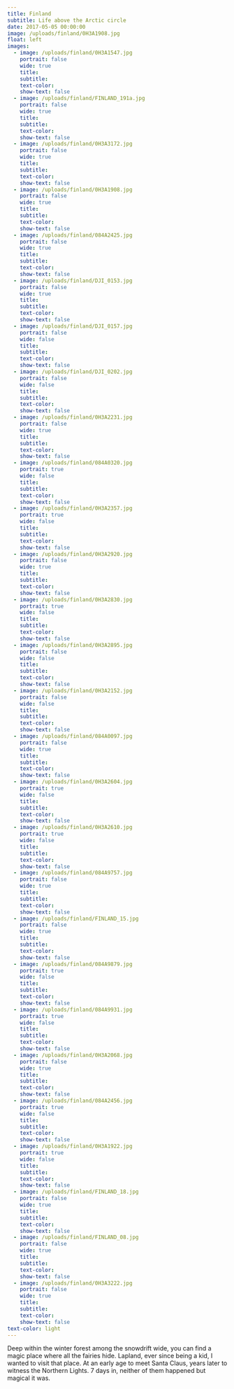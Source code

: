 ```yaml
---
title: Finland
subtitle: Life above the Arctic circle
date: 2017-05-05 00:00:00
image: /uploads/finland/0H3A1908.jpg
float: left
images:
  - image: /uploads/finland/0H3A1547.jpg
    portrait: false
    wide: true
    title:
    subtitle:
    text-color:
    show-text: false
  - image: /uploads/finland/FINLAND_191a.jpg
    portrait: false
    wide: true
    title:
    subtitle:
    text-color:
    show-text: false
  - image: /uploads/finland/0H3A3172.jpg
    portrait: false
    wide: true
    title:
    subtitle:
    text-color:
    show-text: false
  - image: /uploads/finland/0H3A1908.jpg
    portrait: false
    wide: true
    title:
    subtitle:
    text-color:
    show-text: false
  - image: /uploads/finland/084A2425.jpg
    portrait: false
    wide: true
    title:
    subtitle:
    text-color:
    show-text: false
  - image: /uploads/finland/DJI_0153.jpg
    portrait: false
    wide: true
    title:
    subtitle:
    text-color:
    show-text: false
  - image: /uploads/finland/DJI_0157.jpg
    portrait: false
    wide: false
    title:
    subtitle:
    text-color:
    show-text: false
  - image: /uploads/finland/DJI_0202.jpg
    portrait: false
    wide: false
    title:
    subtitle:
    text-color:
    show-text: false
  - image: /uploads/finland/0H3A2231.jpg
    portrait: false
    wide: true
    title:
    subtitle:
    text-color:
    show-text: false
  - image: /uploads/finland/084A0320.jpg
    portrait: true
    wide: false
    title:
    subtitle:
    text-color:
    show-text: false
  - image: /uploads/finland/0H3A2357.jpg
    portrait: true
    wide: false
    title:
    subtitle:
    text-color:
    show-text: false
  - image: /uploads/finland/0H3A2920.jpg
    portrait: false
    wide: true
    title:
    subtitle:
    text-color:
    show-text: false
  - image: /uploads/finland/0H3A2830.jpg
    portrait: true
    wide: false
    title:
    subtitle:
    text-color:
    show-text: false
  - image: /uploads/finland/0H3A2895.jpg
    portrait: false
    wide: false
    title:
    subtitle:
    text-color:
    show-text: false
  - image: /uploads/finland/0H3A2152.jpg
    portrait: false
    wide: false
    title:
    subtitle:
    text-color:
    show-text: false
  - image: /uploads/finland/084A0097.jpg
    portrait: false
    wide: true
    title:
    subtitle:
    text-color:
    show-text: false
  - image: /uploads/finland/0H3A2604.jpg
    portrait: true
    wide: false
    title:
    subtitle:
    text-color:
    show-text: false
  - image: /uploads/finland/0H3A2610.jpg
    portrait: true
    wide: false
    title:
    subtitle:
    text-color:
    show-text: false
  - image: /uploads/finland/084A9757.jpg
    portrait: false
    wide: true
    title:
    subtitle:
    text-color:
    show-text: false
  - image: /uploads/finland/FINLAND_15.jpg
    portrait: false
    wide: true
    title:
    subtitle:
    text-color:
    show-text: false
  - image: /uploads/finland/084A9879.jpg
    portrait: true
    wide: false
    title:
    subtitle:
    text-color:
    show-text: false
  - image: /uploads/finland/084A9931.jpg
    portrait: true
    wide: false
    title:
    subtitle:
    text-color:
    show-text: false
  - image: /uploads/finland/0H3A2068.jpg
    portrait: false
    wide: true
    title:
    subtitle:
    text-color:
    show-text: false
  - image: /uploads/finland/084A2456.jpg
    portrait: true
    wide: false
    title:
    subtitle:
    text-color:
    show-text: false
  - image: /uploads/finland/0H3A1922.jpg
    portrait: true
    wide: false
    title:
    subtitle:
    text-color:
    show-text: false
  - image: /uploads/finland/FINLAND_18.jpg
    portrait: false
    wide: true
    title:
    subtitle:
    text-color:
    show-text: false
  - image: /uploads/finland/FINLAND_08.jpg
    portrait: false
    wide: true
    title:
    subtitle:
    text-color:
    show-text: false
  - image: /uploads/finland/0H3A3222.jpg
    portrait: false
    wide: true
    title:
    subtitle:
    text-color:
    show-text: false
text-color: light
---
```



Deep within the winter forest among the snowdrift wide, you can find a magic place where all the fairies hide. Lapland, ever since being a kid, I wanted to visit that place. At an early age to meet Santa Claus, years later to witness the Northern Lights. 7 days in, neither of them happened but magical it was.